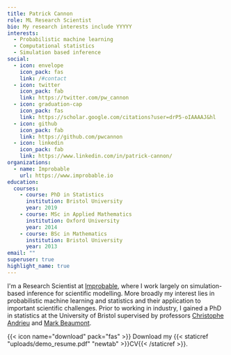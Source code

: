 ```yaml
---
title: Patrick Cannon
role: ML Research Scientist
bio: My research interests include YYYYY
interests:
  - Probabilistic machine learning
  - Computational statistics
  - Simulation based inference
social:
  - icon: envelope
    icon_pack: fas
    link: /#contact
  - icon: twitter
    icon_pack: fab
    link: https://twitter.com/pw_cannon
  - icon: graduation-cap
    icon_pack: fas
    link: https://scholar.google.com/citations?user=drP5-oIAAAAJ&hl
  - icon: github
    icon_pack: fab
    link: https://github.com/pwcannon
  - icon: linkedin
    icon_pack: fab
    link: https://www.linkedin.com/in/patrick-cannon/
organizations:
  - name: Improbable
    url: https://www.improbable.io
education:
  courses:
    - course: PhD in Statistics
      institution: Bristol University
      year: 2019
    - course: MSc in Applied Mathematics
      institution: Oxford University
      year: 2014
    - course: BSc in Mathematics
      institution: Bristol University
      year: 2013
email: ""
superuser: true
highlight_name: true
---
```

I'm a Research Scientist at [Improbable](http://www.improbable.io), where I work largely on simulation-based inference for scientific modelling. More broadly my interest lies in probabilistic machine learning and statistics and their application to important scientific challenges. Prior to working in industry, I gained a PhD in statistics at the University of Bristol supervised by professors [Christophe Andrieu](https://scholar.google.com/citations?user=kcsbLrAAAAAJ) and [Mark Beaumont](https://scholar.google.com/citations?user=2K3F0MMAAAAJ&hl=en).

{{< icon name="download" pack="fas" >}} Download my {{< staticref "uploads/demo_resume.pdf" "newtab" >}}CV{{< /staticref >}}.